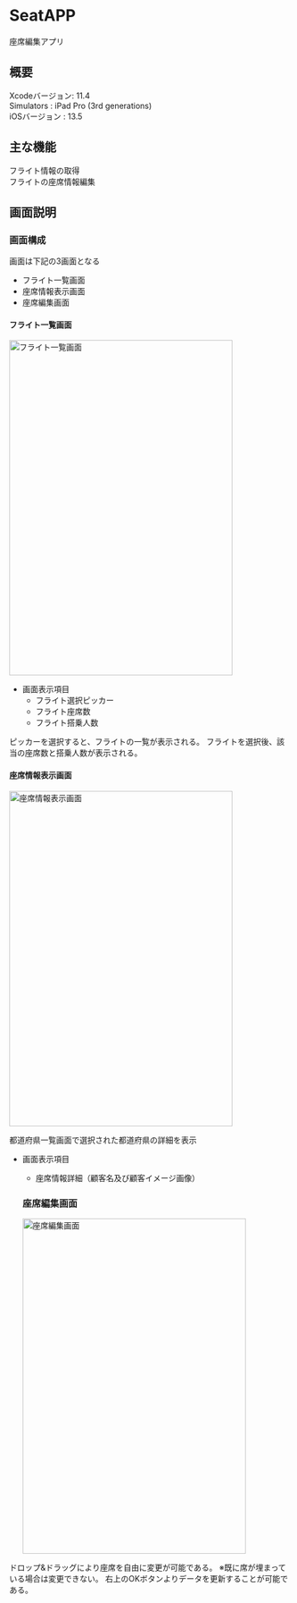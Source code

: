 # SeatAPP
座席編集アプリ  
## 概要  
Xcodeバージョン: 11.4  
Simulators           : iPad Pro (3rd generations)  
iOSバージョン    : 13.5  
  
## 主な機能  
フライト情報の取得  
フライトの座席情報編集  
  
## 画面説明  
### 画面構成
画面は下記の3画面となる  
- フライト一覧画面
- 座席情報表示画面  
- 座席編集画面  

#### フライト一覧画面  
<img src="https://user-images.githubusercontent.com/24288482/119284624-1852a200-bc7b-11eb-8b73-d2db1548a0c3.png" alt="フライト一覧画面" title="フライト一覧画面" width="400" height="600">  
  
- 画面表示項目  
    - フライト選択ピッカー  
    - フライト座席数      
    - フライト搭乗人数  
    

ピッカーを選択すると、フライトの一覧が表示される。
フライトを選択後、該当の座席数と搭乗人数が表示される。
  
#### 座席情報表示画面  
<img src="https://user-images.githubusercontent.com/24288482/119284786-826b4700-bc7b-11eb-862e-c836b4ff6009.png" alt="座席情報表示画面" title="座席情報表示画面" width="400" height="600">  
  
都道府県一覧画面で選択された都道府県の詳細を表示  
- 画面表示項目  
    - 座席情報詳細（顧客名及び顧客イメージ画像）  
  
  ### 座席編集画面  
  <img src="https://user-images.githubusercontent.com/24288482/119284877-b6466c80-bc7b-11eb-9ed3-ee9075927324.png" alt="座席編集画面" title="座席編集画面" width="400" height="600">  
    
ドロップ&ドラッグにより座席を自由に変更が可能である。
※既に席が埋まっている場合は変更できない。
右上のOKボタンよりデータを更新することが可能である。

